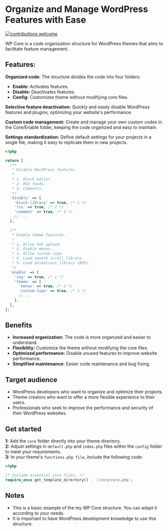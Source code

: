 # Organize and Manage WordPress Features with Ease

[![contributions welcome](https://img.shields.io/badge/contributions-welcome-brightgreen)](https://egghead.io/courses/how-to-contribute-to-an-open-source-project-on-github)

WP Core is a code organization structure for WordPress themes that aims to facilitate feature management.
 
## Features:

**Organized code:** The structure divides the code into four folders:

- **Enable:** Activates features.
- **Disable:** Deactivates features.
- **Config:** Customizes theme without modifying core files.

**Selective feature deactivation:** Quickly and easily disable WordPress features and plugins, optimizing your website's performance.

**Custom code management:** Create and manage your own custom codes in the Core/Enable folder, keeping the code organized and easy to maintain.

**Settings standardization:** Define default settings for your projects in a single file, making it easy to replicate them in new projects.

```php
<?php

return [
  /**
   * Disable WordPress features.
   * 
   * 1. Block editor.
   * 2. RSS feeds.
   * 3. Comments.
   */
  'disable' => [
    'block-library' => true, /* 1 */
    'rss' => true, /* 2 */
    'comment' => true, /* 3 */
    // ...
  ],

  /**
   * Enable theme features.
   * 
   * 1. Allow SVG upload.
   * 2. Enable menus.
   * 3. Allow custom logo.
   * 4. Load smooth scroll library.
   * 5. Load animations library (AOS).
   */
  'enable' => [
    'svg' => true, /* 1 */
    'theme' => [
      'menus' => true, /* 2 */
      'custom-logo' => true, /* 3 */
      // ...
    ],
  ],
];
```

## Benefits

- **Increased organization:** The code is more organized and easier to understand.
- **Flexibility:** Customize the theme without modifying the core files.
- **Optimized performance:** Disable unused features to improve website performance.
- **Simplified maintenance:** Easier code maintenance and bug fixing.

## Target audience

- WordPress developers who want to organize and optimize their projects.
- Theme creators who want to offer a more flexible experience to their users.
- Professionals who seek to improve the performance and security of their WordPress websites.

## Get started

**1:** Add the `core` folder directly into your theme directory.  
**2:** Adjust settings in `default.php` and `index.php` files within the `config` folder to meet your requirements.  
**3:** In your theme's `functions.php file`, include the following code:

```php
<?php

/* Include essential core files. */
require_once get_template_directory() . '/core/core.php';
```

## Notes

- This is a basic example of the my WP Core structure. You can adapt it according to your needs.
- It is important to have WordPress development knowledge to use this structure.
